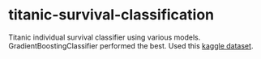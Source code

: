 # titanic-survival-classification
Titanic individual survival classifier using various models. GradientBoostingClassifier performed the best.
Used this [kaggle dataset](https://www.kaggle.com/c/titanic).
